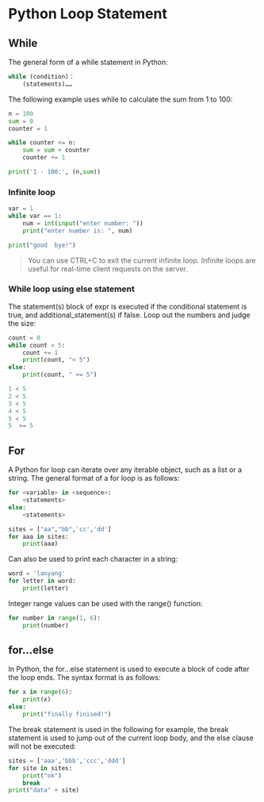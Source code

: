 # Python Loop Statement

## While

The general form of a while statement in Python:

```python
while (condition)：
    (statements)……
```

The following example uses while to calculate the sum from 1 to 100:

```python
n = 100
sum = 0
counter = 1

while counter <= n:
    sum = sum + counter
    counter += 1

print('1 - 100:', (n,sum))
```



### Infinite loop

```python
var = 1
while var == 1:
    num = int(input("enter number: "))
    print("enter number is: ", num)

print("good  bye!")
```

> You can use CTRL+C to exit the current infinite loop. Infinite loops are useful for real-time client requests on the server.



### While loop using else statement

The statement(s) block of expr is executed if the conditional statement is true, and additional_statement(s) if false. Loop out the numbers and judge the size:

```python
count = 0
while count < 5:
    count += 1
    print(count, "< 5")
else:
    print(count, " >= 5")
```

```python
1 < 5
2 < 5
3 < 5
4 < 5
5 < 5
5  >= 5
```



## For

A Python for loop can iterate over any iterable object, such as a list or a string. The general format of a for loop is as follows:

```python
for <variable> in <sequence>:
    <statements>
else:
    <statements>
```

```python
sites = ["aa","bb",'cc','dd']
for aaa in sites:
    print(aaa)
```

Can also be used to print each character in a string:

```python
word = 'lanyang'
for letter in word:
    print(letter)
```

Integer range values can be used with the range() function:

```python
for number in range(1, 6):
    print(number)
```



## for...else

In Python, the for...else statement is used to execute a block of code after the loop ends. The syntax format is as follows:

```python
for x in range(6):
    print(x)
else:
    print("finally finised!")
```

The break statement is used in the following for example, the break statement is used to jump out of the current loop body, and the else clause will not be executed:

```python
sites = ['aaa','bbb','ccc','ddd']
for site in sites:
    print("ok")
    break
print("data" + site)
    
```


















